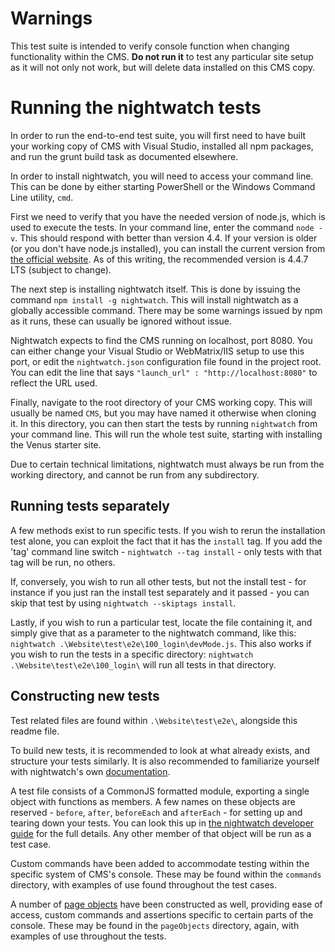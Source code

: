 # Warnings

This test suite is intended to verify console function when changing functionality within the CMS. **Do not run it** to test any particular site setup as it will not only not work, but will delete data installed on this CMS copy.

# Running the nightwatch tests

In order to run the end-to-end test suite, you will first need to have built your working copy of CMS with Visual Studio, installed all npm packages, and run the grunt build task as documented elsewhere.

In order to install nightwatch, you will need to access your command line. This can be done by either starting PowerShell or the Windows Command Line utility, `cmd`.

First we need to verify that you have the needed version of node.js, which is used to execute the tests. In your command line, enter the command `node -v`. This should respond with better than version 4.4. If your version is older (or you don't have node.js installed), you can install the current version from [the official website](https://nodejs.org/en/download/). As of this writing, the recommended version is 4.4.7 LTS (subject to change).

The next step is installing nightwatch itself. This is done by issuing the command `npm install -g nightwatch`. This will install nightwatch as a globally accessible command. There may be some warnings issued by npm as it runs, these can usually be ignored without issue.

Nightwatch expects to find the CMS running on localhost, port 8080. You can either change your Visual Studio or WebMatrix/IIS setup to use this port, or edit the `nightwatch.json` configuration file found in the project root. You can edit the line that says `"launch_url" : "http://localhost:8080"` to reflect the URL used.

Finally, navigate to the root directory of your CMS working copy. This will usually be named `CMS`, but you may have named it otherwise when cloning it. In this directory, you can then start the tests by running `nightwatch` from your command line. This will run the whole test suite, starting with installing the Venus starter site.

Due to certain technical limitations, nightwatch must always be run from the working directory, and cannot be run from any subdirectory.

## Running tests separately

A few methods exist to run specific tests. If you wish to rerun the installation test alone, you can exploit the fact that it has the `install` tag. If you add the 'tag' command line switch - `nightwatch --tag install` - only tests with that tag will be run, no others.

If, conversely, you wish to run all other tests, but not the install test - for instance if you just ran the install test separately and it passed - you can skip that test by using `nightwatch --skiptags install`.

Lastly, if you wish to run a particular test, locate the file containing it, and simply give that as a parameter to the nightwatch command, like this: `nightwatch .\Website\test\e2e\100_login\devMode.js`. This also works if you wish to run the tests in a specific directory: `nightwatch .\Website\test\e2e\100_login\` will run all tests in that directory.

## Constructing new tests

Test related files are found within `.\Website\test\e2e\`, alongside this readme file.

To build new tests, it is recommended to look at what already exists, and structure your tests similarly. It is also recommended to familiarize yourself with nightwatch's own [documentation](http://nightwatchjs.org/guide).

A test file consists of a CommonJS formatted module, exporting a single object with functions as members. A few names on these objects are reserved - `before`, `after`, `beforeEach` and `afterEach` - for setting up and tearing down your tests. You can look this up in [the nightwatch developer guide](http://nightwatchjs.org/guide#using-before-each-and-after-each-hooks) for the full details. Any other member of that object will be run as a test case.

Custom commands have been added to accommodate testing within the specific system of CMS's console. These may be found within the `commands` directory, with examples of use found throughout the test cases.

A number of [page objects](http://nightwatchjs.org/guide#page-objects) have been constructed as well, providing ease of access, custom commands and assertions specific to certain parts of the console. These may be found in the `pageObjects` directory, again, with examples of use throughout the tests.
